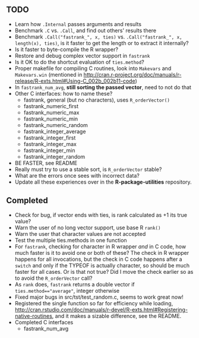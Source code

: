 TODO
----

* Learn how `.Internal` passes arguments and results
* Benchmark `.C` vs. `.Call`, and find out others' results there
* Benchmark `.Call("fastrank_", x, ties)` vs. `.Call("fastrank_", x, length(x), ties)`, is it faster to get the length or to extract it internally?
* Is it faster to byte-compile the R wrapper?
* Restore and debug complex vector support in `fastrank`
* Is it OK to do the shortcut evaluation of `ties.method`?
* Proper makefile for compiling C routines, look into `Makevars` and `Makevars.win` (mentioned in <http://cran.r-project.org/doc/manuals/r-release/R-exts.html#Using-C_002b_002b11-code>)
* In `fastrank_num_avg`, **still sorting the passed vector**, need to not do that
* Other C interfaces: how to name these?
  * fastrank, general (but no characters), uses `R_orderVector()`
  * fastrank_numeric_first
  * fastrank_numeric_max
  * fastrank_numeric_min
  * fastrank_numeric_random
  * fastrank_integer_average
  * fastrank_integer_first
  * fastrank_integer_max
  * fastrank_integer_min
  * fastrank_integer_random
* BE FASTER, see README
* Really must try to use a stable sort, is `R_orderVector` stable?
* What are the errors once sees with incorrect data?
* Update all these experiences over in the **R-package-utilities** repository.

Completed
---------

* Check for bug, if vector ends with ties, is rank calculated as +1 its true value?
* Warn the user of no long vector support, use base R `rank()`
* Warn the user that character values are not accepted
* Test the multiple ties.methods in one function
* For `fastrank`, checking for character in R wrapper *and* in C code, how much faster is it to avoid one or both of these?  The check in R wrapper happens for all invocations, but the check in C code happens after a `switch` and only if the TYPEOF is actually character, so should be much faster for all cases.  Or is that not true?  Did I move the check earlier so as to avoid the `R_orderVector` call?
* As `rank` does, `fastrank` returns a double vector if `ties.method=="average"`, integer otherwise
* Fixed major bugs in src/tst/test_random.c, seems to work great now!
* Registered the single function so far for efficiency while loading, http://cran.rstudio.com/doc/manuals/r-devel/R-exts.html#Registering-native-routines, and it makes a sizable difference, see the README.
* Completed C interfaces
  * fastrank_num_avg

